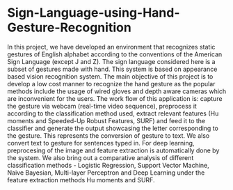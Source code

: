 # Sign-Language-using-Hand-Gesture-Recognition
In this project, we have developed an environment that recognizes static gestures of English alphabet according to the conventions of the American Sign Language (except J and Z). The sign language considered here is a subset of gestures made with hand. This system is based on appearance based vision recognition system. The main objective of this project is to develop a low cost manner to recognize the hand gesture as the popular methods include the usage of wired gloves and depth aware cameras which are inconvenient for the users. The work flow of this application is: capture the gesture via webcam (real-time video sequence), preprocess it according to the classification method used, extract relevant features (Hu moments and Speeded-Up Robust Features, SURF) and feed it to the classifier and generate the output showcasing the letter corresponding to the gesture. This represents the conversion of gesture to text. We also convert text to gesture for sentences typed in. For deep learning, preprocesing of the image and feature extraction is automatically done by the system. We also bring out a comparative analysis of different classification methods - Logistic Regression, Support Vector Machine, Naive Bayesian, Multi-layer Perceptron and Deep Learning under the feature extraction methods Hu moments and SURF.
